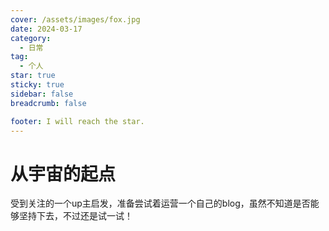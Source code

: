 ```yaml
---
cover: /assets/images/fox.jpg
date: 2024-03-17
category:
  - 日常
tag:
  - 个人
star: true
sticky: true
sidebar: false
breadcrumb: false

footer: I will reach the star.
---
```


# 从宇宙的起点

受到关注的一个up主启发，准备尝试着运营一个自己的blog，虽然不知道是否能够坚持下去，不过还是试一试！